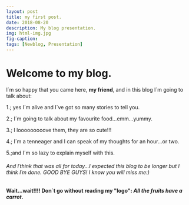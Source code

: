 ```yaml
---
layout: post
title: my first post.
date: 2018-08-20
description: My blog presentation.
img: html-img.jpg 
fig-caption: 
tags: [Newblog, Presentation]
---
```


# Welcome to my blog.

I´m so happy that you came here, **my friend**, and in this blog I´m going to talk about:

1.<My life>; yes I´m alive and I´ve got so many stories to tell you.
  
2.<Food>; I´m going to talk about my favourite food...emm...yummy.
  
3.<Animals>; I looooooooove them, they are so cute!!!
  
4.<Opinion>; I´m a tenneager and I can speak of my thoughts for an hour...or two.
  
5.<Many other random stuff>;and I´m so lazy to explain myself with this.
  
###### And I´think that was all for today...I expected this blog to be longer but I think I´m done. GOOD BYE GUYS! I know you will miss me:)

 #### Wait...wait!!!! Don´t go without reading my "logo": *All the fruits have a carrot.*
